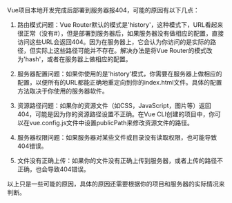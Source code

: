 Vue项目本地开发完成后部署到服务器报404，可能的原因有以下几点：

1. 路由模式问题：Vue Router默认的模式是'history'，这种模式下，URL看起来很正常（没有#），但是部署到服务器后，如果服务器没有做相应的配置，直接访问这些URL会返回404。因为在服务器上，它会认为你访问的是实际的路径，但实际上这些路径可能并不存在。解决办法是将Vue Router的模式改为'hash'，或者在服务器上做相应的配置。
    
2. 服务器配置问题：如果你使用的是'history'模式，你需要在服务器上做相应的配置，以便所有的URL都能正确地重定向到你的index.html文件。具体的配置方法取决于你使用的服务器软件。
    
3. 资源路径问题：如果你的资源文件（如CSS，JavaScript，图片等）返回404，可能是因为你的资源路径设置不正确。在Vue CLI创建的项目中，你可以在vue.config.js文件中设置publicPath来修改资源文件的路径。
    
4. 服务器权限问题：如果服务器对某些文件或目录没有读取权限，也可能导致404错误。
    
5. 文件没有正确上传：如果你的文件没有正确上传到服务器，或者上传的路径不正确，也会导致404错误。
    

以上只是一些可能的原因，具体的原因还需要根据你的项目和服务器的实际情况来判断。
